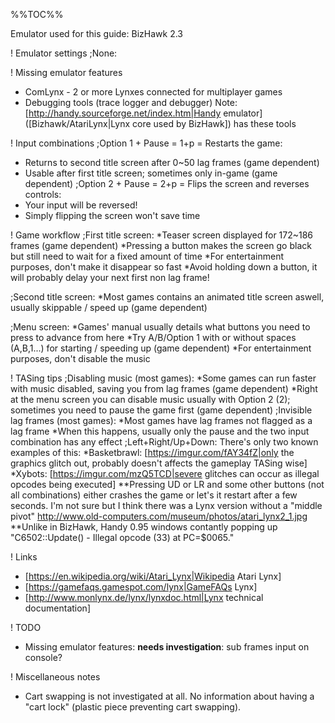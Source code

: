 %%TOC%%

Emulator used for this guide: BizHawk 2.3

! Emulator settings
;None:

! Missing emulator features
* ComLynx - 2 or more Lynxes connected for multiplayer games
* Debugging tools (trace logger and debugger)
Note: [http://handy.sourceforge.net/index.htm|Handy emulator] ([Bizhawk/AtariLynx|Lynx core used by BizHawk]) has these tools

! Input combinations
;Option 1 + Pause = 1+p = Restarts the game:
* Returns to second title screen after 0~50 lag frames (game dependent)
* Usable after first title screen; sometimes only in-game (game dependent)
;Option 2 + Pause = 2+p = Flips the screen and reverses controls:
* Your input will be reversed!
* Simply flipping the screen won't save time

! Game workflow
;First title screen:
*Teaser screen displayed for 172~186 frames (game dependent)
*Pressing a button makes the screen go black but still need to wait for a fixed amount of time
*For entertainment purposes, don't make it disappear so fast
*Avoid holding down a button, it will probably delay your next first non lag frame!

;Second title screen:
*Most games contains an animated title screen aswell, usually skippable / speed up (game dependent)

;Menu screen:
*Games' manual usually details what buttons you need to press to advance from here
*Try A/B/Option 1 with or without spaces (A,B,1...) for starting / speeding up (game dependent)
*For entertainment purposes, don't disable the music

! TASing tips
;Disabling music (most games):
*Some games can run faster with music disabled, saving you from lag frames (game dependent)
*Right at the menu screen you can disable music usually with Option 2 (2); sometimes you need to pause the game first (game dependent)
;Invisible lag frames (most games):
*Most games have lag frames not flagged as a lag frame
*When this happens, usually only the pause and the two input combination has any effect
;Left+Right/Up+Down: There's only two known examples of this:
*Basketbrawl: [https://imgur.com/fAY34fZ|only the graphics glitch out, probably doesn't affects the gameplay TASing wise]
*Xybots: [https://imgur.com/mzQ5TCD|severe glitches can occur as illegal opcodes being executed]
**Pressing UD or LR and some other buttons (not all combinations) either crashes the game or let's it restart after a few seconds. I'm not sure but I think there was a Lynx version without a "middle pivot" http://www.old-computers.com/museum/photos/atari_lynx2_1.jpg 
**Unlike in BizHawk, Handy 0.95  windows contantly popping up "C6502::Update() - Illegal opcode (33) at PC=$0065."

! Links
* [https://en.wikipedia.org/wiki/Atari_Lynx|Wikipedia Atari Lynx]
* [https://gamefaqs.gamespot.com/lynx|GameFAQs Lynx]
* [http://www.monlynx.de/lynx/lynxdoc.html|Lynx technical documentation]

! TODO
* Missing emulator features: __needs investigation__: sub frames input on console?

! Miscellaneous notes
* Cart swapping is not investigated at all. No information about having a "cart lock" (plastic piece preventing cart swapping).
